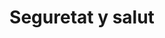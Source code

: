 ---
title: Seguretat y salut
content:
  - Coordinador de seguretat i salut
  - Redactor destudis i salut
  - Revisió de pressupostos i certificacions
icon: fa-solid fa-helmet-safety
column: left
---